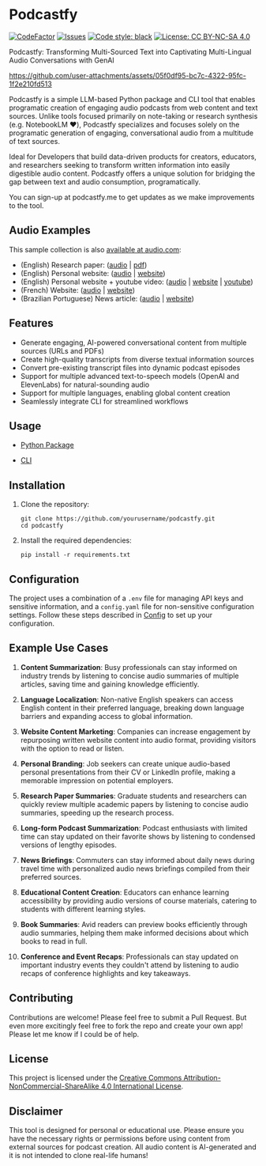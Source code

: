 # Podcastfy
[![CodeFactor](https://www.codefactor.io/repository/github/souzatharsis/podcastfy/badge)](https://www.codefactor.io/repository/github/souzatharsis/podcastfy)
[![Issues](https://img.shields.io/github/issues-raw/souzatharsis/podcastfy)](https://github.com/souzatharsis/podcsatfy/issues)
[![Code style: black](https://img.shields.io/badge/code%20style-black-000000.svg)](https://github.com/python/black)
[![License: CC BY-NC-SA 4.0](https://img.shields.io/badge/License-CC%20BY--NC--SA%204.0-lightgrey.svg)](https://creativecommons.org/licenses/by-nc-sa/4.0/)

Podcastfy: Transforming Multi-Sourced Text into Captivating Multi-Lingual Audio Conversations with GenAI


https://github.com/user-attachments/assets/05f0df95-bc7c-4322-95fc-1f2e210fd513


Podcastfy is a simple LLM-based Python package and CLI tool that enables programatic creation of engaging audio podcasts from web content and text sources. Unlike tools focused primarily on note-taking or research synthesis (e.g. NotebookLM ❤️), Podcastfy specializes and focuses solely on the programatic generation of engaging, conversational audio from a multitude of text sources.

Ideal for Developers that build data-driven products for creators, educators, and researchers seeking to transform written information into easily digestible audio content. Podcastfy offers a unique solution for bridging the gap between text and audio consumption, programatically.

You can sign-up at podcastfy.me to get updates as we make improvements to the tool.

## Audio Examples

This sample collection is also [available at audio.com](https://audio.com/thatupiso/collections/podcastfy):
- (English) Research paper: ([audio](https://audio.com/thatupiso/audio/agro-paper) | [pdf](./data/pdf/s41598-024-58826-w.pdf))
- (English) Personal website: ([audio](https://audio.com/thatupiso/audio/tharsis) | [website](www.souzatharsis.com))
- (English) Personal website + youtube video: ([audio](https://audio.com/thatupiso/audio/tharsis-ai) | [website](www.souzatharsis.com) | [youtube](https://www.youtube.com/watch?v=sJE1dE2dulg))
- (French) Website: ([audio](https://audio.com/thatupiso/audio/podcast-fr-agro) | [website](https://agroclim.inrae.fr/))
- (Brazilian Portuguese) News article: ([audio](https://audio.com/thatupiso/audio/podcast-thatupiso-br) | [website](https://noticias.uol.com.br/eleicoes/2024/10/03/nova-pesquisa-datafolha-quem-subiu-e-quem-caiu-na-disputa-de-sp-03-10.htm))
  

## Features

- Generate engaging, AI-powered conversational content from multiple sources (URLs and PDFs)
- Create high-quality transcripts from diverse textual information sources
- Convert pre-existing transcript files into dynamic podcast episodes
- Support for multiple advanced text-to-speech models (OpenAI and ElevenLabs) for natural-sounding audio
- Support for multiple languages, enabling global content creation
- Seamlessly integrate CLI for streamlined workflows

## Usage

- [Python Package](podcastfy.ipynb)

- [CLI](usage/cli.md)

## Installation

1. Clone the repository:
   ```
   git clone https://github.com/yourusername/podcastfy.git
   cd podcastfy
   ```

2. Install the required dependencies:
   ```
   pip install -r requirements.txt
   ```
    

## Configuration

The project uses a combination of a `.env` file for managing API keys and sensitive information, and a `config.yaml` file for non-sensitive configuration settings. Follow these steps described in [Config](usage/config.md) to set up your configuration.

## Example Use Cases

1. **Content Summarization**: Busy professionals can stay informed on industry trends by listening to concise audio summaries of multiple articles, saving time and gaining knowledge efficiently.

2. **Language Localization**: Non-native English speakers can access English content in their preferred language, breaking down language barriers and expanding access to global information.

3. **Website Content Marketing**: Companies can increase engagement by repurposing written website content into audio format, providing visitors with the option to read or listen.

4. **Personal Branding**: Job seekers can create unique audio-based personal presentations from their CV or LinkedIn profile, making a memorable impression on potential employers.

5. **Research Paper Summaries**: Graduate students and researchers can quickly review multiple academic papers by listening to concise audio summaries, speeding up the research process.

6. **Long-form Podcast Summarization**: Podcast enthusiasts with limited time can stay updated on their favorite shows by listening to condensed versions of lengthy episodes.

7. **News Briefings**: Commuters can stay informed about daily news during travel time with personalized audio news briefings compiled from their preferred sources.

8. **Educational Content Creation**: Educators can enhance learning accessibility by providing audio versions of course materials, catering to students with different learning styles.

9. **Book Summaries**: Avid readers can preview books efficiently through audio summaries, helping them make informed decisions about which books to read in full.

10. **Conference and Event Recaps**: Professionals can stay updated on important industry events they couldn't attend by listening to audio recaps of conference highlights and key takeaways.

## Contributing

Contributions are welcome! Please feel free to submit a Pull Request. But even more excitingly feel free to fork the repo and create your own app! Please let me know if I could be of help.

## License

This project is licensed under the [Creative Commons Attribution-NonCommercial-ShareAlike 4.0 International License](https://creativecommons.org/licenses/by-nc-sa/4.0/).

## Disclaimer

This tool is designed for personal or educational use. Please ensure you have the necessary rights or permissions before using content from external sources for podcast creation. All audio content is AI-generated and it is not intended to clone real-life humans!
